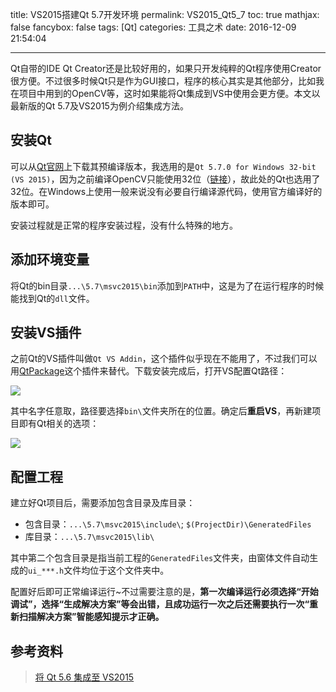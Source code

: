 title: VS2015搭建Qt 5.7开发环境
permalink: VS2015_Qt5_7
toc: true
mathjax: false
fancybox: false
tags: [Qt]
categories: 工具之术
date: 2016-12-09 21:54:04

---

Qt自带的IDE Qt Creator还是比较好用的，如果只开发纯粹的Qt程序使用Creator很方便。不过很多时候Qt只是作为GUI接口，程序的核心其实是其他部分，比如我在项目中用到的OpenCV等，这时如果能将Qt集成到VS中使用会更方便。本文以最新版的Qt 5.7及VS2015为例介绍集成方法。

<!--more-->

## 安装Qt
可以从[Qt官网](https://www.qt.io/download-open-source/#section-2)上下载其预编译版本，我选用的是`Qt 5.7.0 for Windows 32-bit (VS 2015)`，因为之前编译OpenCV只能使用32位（[链接](/2016/12/06/VS2015_OpenCV31/)），故此处的Qt也选用了32位。在Windows上使用一般来说没有必要自行编译源代码，使用官方编译好的版本即可。

安装过程就是正常的程序安装过程，没有什么特殊的地方。

## 添加环境变量
将Qt的bin目录`...\5.7\msvc2015\bin`添加到`PATH`中，这是为了在运行程序的时候能找到Qt的`dll`文件。

## 安装VS插件
之前Qt的VS插件叫做`Qt VS Addin`，这个插件似乎现在不能用了，不过我们可以用[QtPackage](https://marketplace.visualstudio.com/items?itemName=havendv.QtPackage)这个插件来替代。下载安装完成后，打开VS配置Qt路径：

![](https://gmf.shengnengjin.cn/VSQT.gif)

其中名字任意取，路径要选择`bin\`文件夹所在的位置。确定后**重启VS**，再新建项目即有Qt相关的选项：

![](https://gmf.shengnengjin.cn/20161209214416.png)

## 配置工程

建立好Qt项目后，需要添加包含目录及库目录：

- 包含目录：`...\5.7\msvc2015\include\`; `$(ProjectDir)\GeneratedFiles`
- 库目录：`...\5.7\msvc2015\lib\`

其中第二个包含目录是指当前工程的`GeneratedFiles`文件夹，由窗体文件自动生成的`ui_***.h`文件均位于这个文件夹中。

配置好后即可正常编译运行~不过需要注意的是，**第一次编译运行必须选择“开始调试”，选择“生成解决方案”等会出错，且成功运行一次之后还需要执行一次“重新扫描解决方案”智能感知提示才正确。**

## 参考资料

> [将 Qt 5.6 集成至 VS2015](https://my.oschina.net/jthmath/blog/640227)

